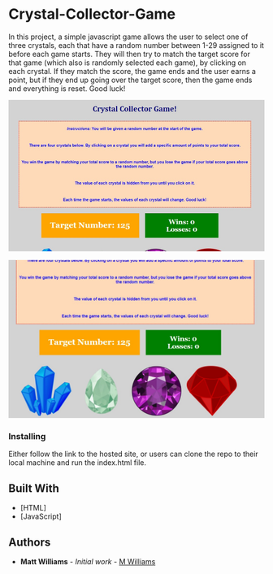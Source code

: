 # Crystal-Collector-Game

In this project, a simple javascript game allows the user to select one of three crystals, each that have a random number between 1-29 assigned to it before each game starts.  They will then try to match the target score for that game (which also is randomly selected each game), by clicking on each crystal.  If they match the score, the game ends and the user earns a point, but if they end up going over the target score, then the game ends and everything is reset.  Good luck!

![Crystal-Collector-Game-1](assets/images/Crystal-Collector-Game-1.jpg)

![Crystal-Collector-Game-2](assets/images/Crystal-Collector-Game-2.jpg)


### Installing

Either follow the link to the hosted site, or users can clone the repo to their local machine and run the index.html file.

## Built With

* [HTML]
* [JavaScript]

## Authors

* **Matt Williams** - *Initial work* - [M Williams](https://mattwills09.github.io/portfolio.html)
